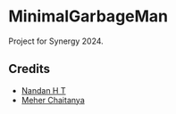 # MinimalGarbageMan
Project for Synergy 2024.

## Credits
- [Nandan H T](https://github.com/Nandan0407)
- [Meher Chaitanya](https://github.com/bugbrekr)
